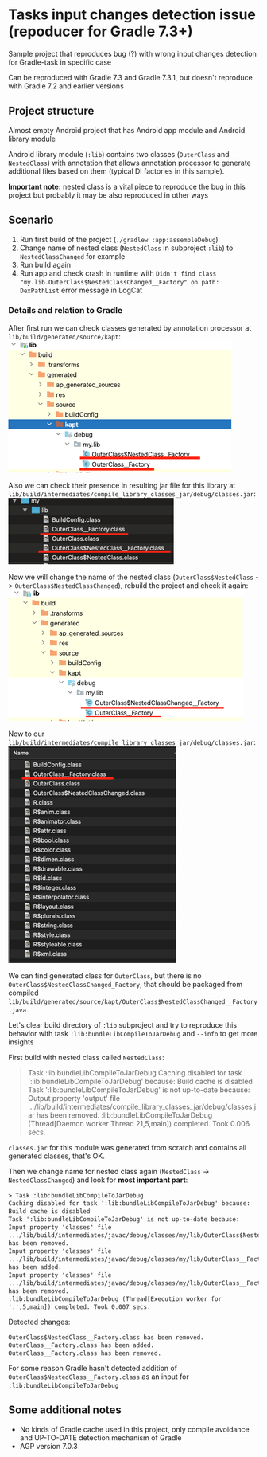 # Tasks input changes detection issue (repoducer for Gradle 7.3+)

Sample project that reproduces bug (?) with wrong input changes detection for Gradle-task in specific case

Can be reproduced with Gradle 7.3 and Gradle 7.3.1, but doesn't reproduce with Gradle 7.2 and earlier versions

## Project structure

Almost empty Android project that has Android app module and Android library module

Android library module (`:lib`) contains two classes (`OuterClass` and `NestedClass`) with annotation 
that allows annotation processor to generate additional files based on them 
(typical DI factories in this sample).

**Important note:** nested class is a vital piece to reproduce the bug in this project but probably 
it may be also reproduced in other ways

## Scenario

1. Run first build of the project (`./gradlew :app:assembleDebug`)
2. Change name of nested class (`NestedClass` in subproject `:lib`) to `NestedClassChanged` for example
3. Run build again
4. Run app and check crash in runtime with 
   `Didn't find class "my.lib.OuterClass$NestedClassChanged__Factory" on path: DexPathList` 
   error message in LogCat

### Details and relation to Gradle

After first run we can check classes generated by annotation processor at `lib/build/generated/source/kapt`:
![lib/build/generated/source/kapt](screens/screen1.png)

Also we can check their presence in resulting jar file for this library at `lib/build/intermediates/compile_library_classes_jar/debug/classes.jar`: 
![lib/build/intermediates/compile_library_classes_jar/debug/classes.jar](screens/screen2.png)

Now we will change the name of the nested class (`OuterClass$NestedClass` -> `OuterClass$NestedClassChanged`),
rebuild the project and check it again:
![lib/build/generated/source/kapt](screens/screen3.png)

Now to our `lib/build/intermediates/compile_library_classes_jar/debug/classes.jar`:
![lib/build/intermediates/compile_library_classes_jar/debug/classes.jar](screens/screen4.png)

We can find generated class for `OuterClass`, but there is no `OuterClass$NestedClassChanged_Factory`, 
that should be packaged from compiled 
`lib/build/generated/source/kapt/OuterClass$NestedClassChanged__Factory.java`

Let's clear build directory of `:lib` subproject and try to reproduce this behavior with task 
`:lib:bundleLibCompileToJarDebug` and `--info` to get more insights

First build with nested class called `NestedClass`: 

> Task :lib:bundleLibCompileToJarDebug
Caching disabled for task ':lib:bundleLibCompileToJarDebug' because:
Build cache is disabled
Task ':lib:bundleLibCompileToJarDebug' is not up-to-date because:
Output property 'output' file .../lib/build/intermediates/compile_library_classes_jar/debug/classes.jar has been removed.
:lib:bundleLibCompileToJarDebug (Thread[Daemon worker Thread 21,5,main]) completed. Took 0.006 secs.

`classes.jar` for this module was generated from scratch and contains all generated classes, that's OK.

Then we change name for nested class again (`NestedClass` -> `NestedClassChanged`) and look for **most important part**:

```
> Task :lib:bundleLibCompileToJarDebug
Caching disabled for task ':lib:bundleLibCompileToJarDebug' because:
Build cache is disabled
Task ':lib:bundleLibCompileToJarDebug' is not up-to-date because:
Input property 'classes' file .../lib/build/intermediates/javac/debug/classes/my/lib/OuterClass$NestedClass__Factory.class has been removed.
Input property 'classes' file .../lib/build/intermediates/javac/debug/classes/my/lib/OuterClass__Factory.class has been added.
Input property 'classes' file .../lib/build/intermediates/javac/debug/classes/my/lib/OuterClass__Factory.class has been removed.
:lib:bundleLibCompileToJarDebug (Thread[Execution worker for ':',5,main]) completed. Took 0.007 secs.
```

Detected changes:

```
OuterClass$NestedClass__Factory.class has been removed.
OuterClass__Factory.class has been added.
OuterClass__Factory.class has been removed.
```

For some reason Gradle hasn't detected addition of `OuterClass$NestedClass__Factory.class` as an input for `:lib:bundleLibCompileToJarDebug`

## Some additional notes

- No kinds of Gradle cache used in this project, only compile avoidance and UP-TO-DATE detection mechanism of Gradle
- AGP version 7.0.3

